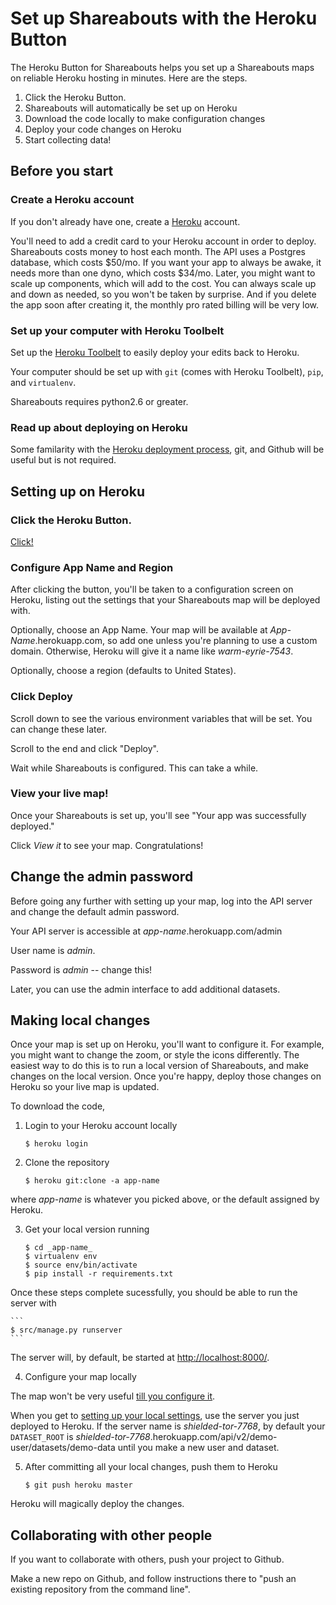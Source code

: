 # Set up Shareabouts with the Heroku Button 

The Heroku Button for Shareabouts helps you set up a Shareabouts maps on 
reliable Heroku hosting in minutes. Here are the steps.

1. Click the Heroku Button.
1. Shareabouts will automatically be set up on Heroku
1. Download the code locally to make configuration changes
1. Deploy your code changes on Heroku
1. Start collecting data!

## Before you start

### Create a Heroku account

If you don't already have one, create a [Heroku](https://heroku.com) account. 

You'll need to add a credit card to your Heroku account in order to deploy. 
Shareabouts 
costs money to host each month. The API uses a Postgres database, which costs 
$50/mo. If you want your app to always be awake, it needs more than one dyno, 
which costs $34/mo. Later, you might want to scale up components, which will 
add to the cost. You can always scale up and down as needed, so 
you won't be taken by surprise. And if you delete the app soon after creating 
it, the monthly pro rated billing will be very low.

### Set up your computer with Heroku Toolbelt

Set up the [Heroku Toolbelt](https://toolbelt.heroku.com/) to easily 
deploy your edits back to Heroku.

Your computer should be set up with `git` (comes with Heroku Toolbelt), 
`pip`, and `virtualenv`. 

Shareabouts requires python2.6 or greater.

### Read up about deploying on Heroku
Some familarity with the 
[Heroku deployment process](https://devcenter.heroku.com/articles/git), 
git, and Github will be useful but is not required.

## Setting up on Heroku

### Click the Heroku Button. 

[Click!](https://github.com/openplans/shareabouts/#heroku-button)

### Configure App Name and Region 
After clicking the button, you'll be taken to a configuration screen on Heroku, listing out the settings
that your Shareabouts map will be deployed with.
 
Optionally, choose an App Name. Your map will be available at 
_App-Name_.herokuapp.com, so add one unless you're planning to use a 
custom domain. Otherwise, Heroku will give it a name like _warm-eyrie-7543_.

Optionally, choose a region (defaults to United States).

### Click Deploy
Scroll down to see the various environment variables that will be set. You can
change these later.

Scroll to the end and click "Deploy".

Wait while Shareabouts is configured. This can take a while.

### View your live map!
Once your Shareabouts is set up, you'll see "Your app was successfully deployed." 

Click _View it_ to see your map. Congratulations!

## Change the admin password

Before going any further with setting up your map, log into the API server and
change the default admin password.

Your API server is accessible at _app-name_.herokuapp.com/admin

User name is _admin_.

Password is _admin_ -- change this!

Later, you can use the admin interface to add additional datasets.

## Making local changes

Once your map is set up on Heroku, you'll want to configure it. For example, you
might want to change the zoom, or style the icons differently. The easiest way 
to do this is to run a local version of Shareabouts, and make changes on the local
version. Once you're happy, deploy those changes on Heroku so your live map is
updated.

To download the code,

1. Login to your Heroku account locally 

    ```
    $ heroku login
    ```

2. Clone the repository

    ```
    $ heroku git:clone -a app-name
    ```

where _app-name_ is whatever you picked above, or the default assigned 
by Heroku.

3. Get your local version running

    ```
    $ cd _app-name_
    $ virtualenv env
    $ source env/bin/activate
    $ pip install -r requirements.txt
    ```

Once these steps complete sucessfully, you should be able to run the server with

    ```
    $ src/manage.py runserver
    ```

The server will, by default, be started at 
[http://localhost:8000/](http://localhost:8000/). 

4. Configure your map locally

The map won't be very useful
[till you configure it](CONFIG.md).

When you get to [setting up your local settings](https://github.com/openplans/shareabouts/blob/master/doc/CONFIG.md#step-2-set-up-your-local-settings), use the server you just deployed to Heroku. If the server name is _shielded-tor-7768_, by default your `DATASET_ROOT` is _shielded-tor-7768_.herokuapp.com/api/v2/demo-user/datasets/demo-data until you make a new user and dataset. 

5. After committing all your local changes, push them to Heroku

    ```
    $ git push heroku master
    ```

Heroku will magically deploy the changes.

## Collaborating with other people

If you want to collaborate with others, push your project to Github.

Make a new repo on Github, and follow instructions there to "push an existing repository from the command line".
